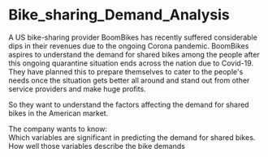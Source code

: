 # Bike_sharing_Demand_Analysis
A US bike-sharing provider BoomBikes has recently suffered considerable dips in their revenues due to the ongoing Corona pandemic.
BoomBikes aspires to understand the demand for shared bikes among the people after this ongoing quarantine situation ends across the nation due to Covid-19. They have planned this to prepare themselves to cater to the people's needs once the situation gets better all around and stand out from other service providers and make huge profits.

So they want to understand the factors affecting the demand for shared bikes in the American market. 

The company wants to know:<br>
Which variables are significant in predicting the demand for shared bikes.<br>
How well those variables describe the bike demands


